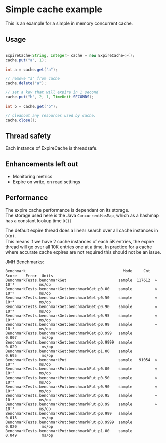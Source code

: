 # Simple cache example

This is an example for a simple in memory concurrent cache.

## Usage

```java

ExpireCache<String, Integer> cache = new ExpireCache<>();
cache.put("a", 1);

int a = cache.get("a");

// remove "a" from cache
cache.delete("a");

// set a key that will expire in 1 second
cache.put("b", 2, 1, TimeUnit.SECONDS);

int b = cache.get("b");

// cleanout any resources used by cache.
cache.close();

```
## Thread safety

Each instance of ExpireCache is threadsafe.

## Enhancements left out

  * Monitoring metrics
  * Expire on write, on read settings

## Performance

The expire cache performance is dependant on its storage.  
The storage used here is the Java `ConcurrentHasMap`, which as a hashmap has a constant lookup time `O(1)`

The default expire thread does a linear search over all cache instances in `O(n)`.  
This means if we have 2 cache instances of each 5K entries, the expire thread will go over all 10K entries one
at a time. In practice for a cache where accurate cache expires are not required this should not be an issue.  


JMH Benchmarks:  

```
Benchmark                                           Mode     Cnt   Score    Error  Units
BenchmarkTests.benchmarkGet                       sample  117612  ≈ 10⁻⁴           ms/op
BenchmarkTests.benchmarkGet:benchmarkGet·p0.00    sample          ≈ 10⁻⁶           ms/op
BenchmarkTests.benchmarkGet:benchmarkGet·p0.50    sample          ≈ 10⁻⁴           ms/op
BenchmarkTests.benchmarkGet:benchmarkGet·p0.90    sample          ≈ 10⁻⁴           ms/op
BenchmarkTests.benchmarkGet:benchmarkGet·p0.95    sample          ≈ 10⁻⁴           ms/op
BenchmarkTests.benchmarkGet:benchmarkGet·p0.99    sample          ≈ 10⁻³           ms/op
BenchmarkTests.benchmarkGet:benchmarkGet·p0.999   sample           0.007           ms/op
BenchmarkTests.benchmarkGet:benchmarkGet·p0.9999  sample           0.029           ms/op
BenchmarkTests.benchmarkGet:benchmarkGet·p1.00    sample           0.695           ms/op
BenchmarkTests.benchmarkPut                       sample   91054  ≈ 10⁻⁴           ms/op
BenchmarkTests.benchmarkPut:benchmarkPut·p0.00    sample          ≈ 10⁻⁵           ms/op
BenchmarkTests.benchmarkPut:benchmarkPut·p0.50    sample          ≈ 10⁻⁴           ms/op
BenchmarkTests.benchmarkPut:benchmarkPut·p0.90    sample          ≈ 10⁻⁴           ms/op
BenchmarkTests.benchmarkPut:benchmarkPut·p0.95    sample          ≈ 10⁻⁴           ms/op
BenchmarkTests.benchmarkPut:benchmarkPut·p0.99    sample          ≈ 10⁻³           ms/op
BenchmarkTests.benchmarkPut:benchmarkPut·p0.999   sample           0.013           ms/op
BenchmarkTests.benchmarkPut:benchmarkPut·p0.9999  sample           0.020           ms/op
BenchmarkTests.benchmarkPut:benchmarkPut·p1.00    sample           0.049           ms/op
```